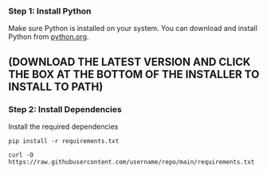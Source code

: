 ### Step 1: Install Python

Make sure Python is installed on your system. You can download and install Python from [python.org](https://www.python.org/downloads/). 

## (DOWNLOAD THE LATEST VERSION AND CLICK THE BOX AT THE BOTTOM OF THE INSTALLER TO INSTALL TO PATH)

### Step 2: Install Dependencies

Install the required dependencies

   ```bash/cmd
   pip install -r requirements.txt

   curl -O https://raw.githubusercontent.com/username/repo/main/requirements.txt
